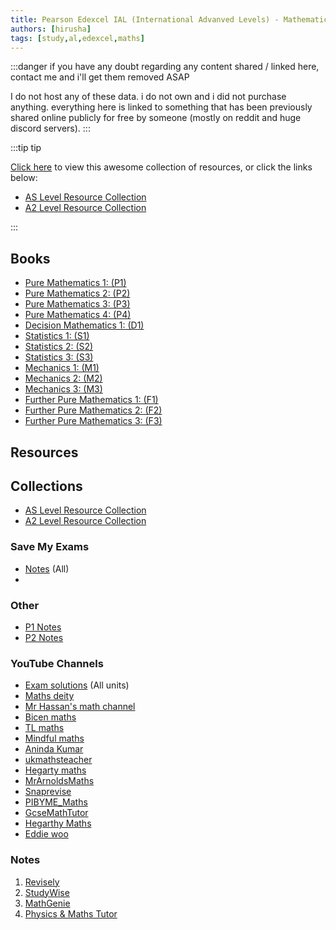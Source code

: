 ```yaml
---
title: Pearson Edexcel IAL (International Advanved Levels) - Mathematics
authors: [hirusha]
tags: [study,al,edexcel,maths]
---
```



:::danger
if you have any doubt regarding any content shared / linked here, contact me and i'll get them removed ASAP

I do not host any of these data. i do not own and i did not purchase anything. everything here is linked to something that has been previously shared online publicly for free by someone (mostly on reddit and huge discord servers).
:::

:::tip tip

[Click here](#resources) to view this awesome collection of resources, or click the links below:
- [AS Level Resource Collection](https://drive.google.com/drive/folders/1zdctBrmBvbS6eK0pUOXiZuonyzrl_zHb)
- [A2 Level Resource Collection](https://drive.google.com/drive/folders/1-Vc4VryLTIBMCm-pKuCgUQvkOrIaXPNr)

:::

## Books

- [Pure Mathematics 1: (P1)](https://mega.nz/file/PhtD2DDI#tj1NAXmZrLmTi3IkshvwAIwKvLFlUmh3VxhDX_G54Zg)
- [Pure Mathematics 2: (P2)](https://mega.nz/file/HwkT2JRa#5iVNstc5Lv71u76c8XY0R64WDZLUb4Vk-4JIuttEwMY)
- [Pure Mathematics 3: (P3)](https://mega.nz/file/i4MRRa7b#T6NuZlAPVqdzK7hZ1z9i5nraALTfbgCqhKAVdSei1iE)
- [Pure Mathematics 4: (P4)](https://mega.nz/file/il0HGBYK#RfoKzUXthvgmSYXIx7eMrhE1AT63-oisXmfFAH5ZCvY)
- [Decision Mathematics 1: (D1)](https://mega.nz/file/mgM31STA#V3GkN6wAs8mot4_bl3BKHb5Ce5Qrs1rTjPNDBWy5J1c)
- [Statistics 1: (S1)](https://mega.nz/file/X98R3bbA#rjGJQBndDKnuN5KWEi8Uo9S_kt3lmApDq9pFLFfOYz8)
- [Statistics 2: (S2)](https://mega.nz/file/z5klBBgT#1MdvBZ6g_WTDWuH3thlLHm0bLO9V0BwjvkAuFMVYwX8)
- [Statistics 3: (S3)](https://mega.nz/file/XoVHUQTD#AQFolzcGIddiIF0WDKM8MzCy1hryeApjF-L8I8h9E44)
- [Mechanics 1: (M1)](https://mega.nz/file/CkNDQQCT#VI_zUTftBUx3Wu5lMlKWirNa-t5Zb9DXSJ53DJvNNYs)
- [Mechanics 2: (M2)](https://mega.nz/file/St113BjZ#zaEzffRh0GUMzB2sTmuXU1tATdt_TE-7rVuw54sfGmI)
- [Mechanics 3: (M3)](https://mega.nz/file/719BFBZQ#gSPyuDSn2oy6xs9Gzd2op9iC6Bb6QVpbUO9TwGgz3F4)
- [Further Pure Mathematics 1: (F1)](https://mega.nz/file/yhEnEIJJ#GY9BVHbwEClZBtmWmoE5wMLqF2f3Jvf_0WV8Ua3GvDY)
- [Further Pure Mathematics 2: (F2)](https://mega.nz/file/79UHxKYD#nxlXwGcGvOYBrGfujvTjUVsZ1KjRD-35dFzD-1LC_1I)
- [Further Pure Mathematics 3: (F3)](https://mega.nz/file/m0NF1KKY#vJvL7mDjDCxZsGqLScbgnJBXjt4nCby44LDAcC_vNjc)


## Resources

## Collections

- [AS Level Resource Collection](https://drive.google.com/drive/folders/1znSggOp_IbMbQQPpseEYGM4akyT_08EV?usp=drive_link)
- [A2 Level Resource Collection](https://drive.google.com/drive/folders/107BEVqltvaHhkhs_AaNiQVpQhNtEQCix?usp=drive_link)

### Save My Exams

- [Notes](https://drive.google.com/drive/folders/1wN55o4kSc3B9cJyAUS8FVne5Z3ioAo54) (All)
- 

### Other

- [P1 Notes](https://drive.google.com/file/d/1mYqTlLcmQ0AjldQY7b2U3pddXWXw4-z3/view?usp=drive_link)
- [P2 Notes](https://drive.google.com/file/d/1Px-fq2FXh-jlszUcwL2BHDzliwgmvpKB/view?usp=drive_link) 

### YouTube Channels

- [Exam solutions](https://www.youtube.com/@ExamSolutions_Maths) (All units)
- [Maths deity](https://www.youtube.com/@MathsDeity)
- [Mr Hassan's math channel](https://www.youtube.com/@MrHassaansMathsChannel)
- [Bicen maths](https://www.youtube.com/@BicenMaths)
- [TL maths](https://www.youtube.com/@TLMaths)
- [Mindful maths](https://www.youtube.com/@MindfulMaths)
- [Aninda Kumar](https://www.youtube.com/@Aninda_Kumar)
- [ukmathsteacher](https://www.youtube.com/@schoolmaths)
- [Hegarty maths](https://www.youtube.com/@HEGARTYMATHS)
- [MrArnoldsMaths](https://www.youtube.com/@MrArnoldsMaths)
- [Snaprevise](https://www.youtube.com/@snaprevise)
- [PIBYME_Maths](https://www.youtube.com/@PIBYME)
- [GcseMathTutor](https://www.youtube.com/@TheGCSEMathsTutor)
- [Hegarthy Maths](https://www.youtube.com/@HEGARTYMATHS)
- [Eddie woo](https://www.youtube.com/@misterwootube)

### Notes

1. [Revisely](https://www.revisely.co.uk/alevel/maths/edexcel/)
2. [StudyWise](https://studywise.co.uk/a-level-revision/maths/)
3. [MathGenie](https://www.mathsgenie.co.uk/newalevel.html)
4. [Physics & Maths Tutor](https://www.physicsandmathstutor.com/maths-revision/)

